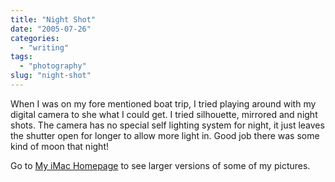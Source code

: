 ```yaml
---
title: "Night Shot"
date: "2005-07-26"
categories:
  - "writing"
tags:
  - "photography"
slug: "night-shot"
---
```


When I was on my fore mentioned boat trip, I tried playing around with my digital camera to she what I could get. I tried silhouette, mirrored and night shots. The camera has no special self lighting system for night, it just leaves the shutter open for longer to allow more light in. Good job there was some kind of moon that night!

<!-- ![Reflection](/images/glasses.jpg-thumb_140_105.jpg) -->
<!-- ![night](/images/night.jpg-thumb_140_105.jpg) -->
<!-- ![silouhette](/images/rutdark.jpg-thumb_140_105.jpg) -->

Go to [My iMac Homepage](https://homepage.mac.com/seanchamberlin/Menu4.html) to see larger versions of some of my pictures.
